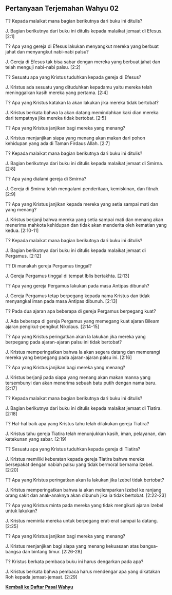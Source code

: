 ﻿## Pertanyaan Terjemahan Wahyu 02 ##

T? Kepada malaikat mana bagian berikutnya dari buku ini ditulis?

J. Bagian berikutnya dari buku ini ditulis kepada malaikat jemaat di Efesus. [2:1]

T? Apa yang gereja di Efesus lakukan menyangkut mereka yang berbuat jahat dan menyangkut nabi-nabi palsu?

J. Gereja di Efesus tak bisa sabar dengan mereka yang berbuat jahat dan telah menguji nabi-nabi palsu. [2:2]

T? Sesuatu apa yang Kristus tuduhkan kepada gereja di Efesus?

J. Kristus ada sesuatu yang dituduhkan kepadamu yaitu mereka telah meninggalkan kasih mereka yang pertama. [2:4]

T? Apa yang Kristus katakan Ia akan lakukan jika mereka tidak bertobat?

J. Kristus berkata bahwa Ia akan datang memindahkan kaki dian mereka dari tempatnya jika mereka tidak bertobat. [2:5]

T? Apa yang Kristus janjikan bagi mereka yang menang?

J. Kristus menjanjikan siapa yang menang akan makan dari pohon kehidupan yang ada di Taman Firdaus Allah. [2:7]

T? Kepada malaikat mana bagian berikutnya dari buku ini ditulis?

J. Bagian berikutnya dari buku ini ditulis kepada malaikat jemaat di Smirna. [2:8]

T? Apa yang dialami gereja di Smirna?

J. Gereja di Smirna telah mengalami penderitaan, kemiskinan, dan fitnah. [2:9]

T? Apa yang Kristus janjikan kepada mereka yang setia sampai mati dan yang menang?

J. Kristus berjanji bahwa mereka yang setia sampai mati dan menang akan menerima mahkota kehidupan dan tidak akan menderita oleh kematian yang kedua. [2:10-11]

T? Kepada malaikat mana bagian berikutnya dari buku ini ditulis?

J. Bagian berikutnya dari buku ini ditulis kepada malaikat jemaat di Pergamus. [2:12]

T? Di manakah gereja Pergamus tinggal?

J. Gereja Pergamus tinggal di tempat Iblis bertakhta. [2:13]

T? Apa yang gereja Pergamus lakukan pada masa Antipas dibunuh?

J. Gereja Pergamus tetap berpegang kepada nama Kristus dan tidak menyangkal iman pada masa Antipas dibunuh. [2:13]

T? Pada dua ajaran apa beberapa di gereja Pergamus berpegang kuat?

J. Ada beberapa di gereja Pergamus yang memegang kuat ajaran Bileam ajaran pengikut-pengikut Nikolaus. [2:14-15]

T? Apa yang Kristus peringatkan akan Ia lakukan jika mereka yang berpegang pada ajaran-ajaran palsu ini tidak bertobat?

J. Kristus memperingatkan bahwa Ia akan segera datang dan memerangi mereka yang berpegang pada ajaran-ajaran palsu ini. [2:16]

T? Apa yang Kristus janjikan bagi mereka yang menang?

J. Kristus berjanji pada siapa yang menang akan makan manna yang tersembunyi dan akan menerima sebuah batu putih dengan nama baru. [2:17]

T? Kepada malaikat mana bagian berikutnya dari buku ini ditulis?

J. Bagian berikutnya dari buku ini ditulis kepada malaikat jemaat di Tiatira. [2:18]

T? Hal-hal baik apa yang Kristus tahu telah dilakukan gereja Tiatira?

J. Kristus tahu gereja Tiatira telah menunjukkan kasih, iman, pelayanan, dan ketekunan yang sabar. [2:19]

T? Sesuatu apa yang Kristus tuduhkan kepada gereja di Tiatira?

J. Kristus memiliki keberatan kepada gereja Tiatira bahwa mereka bersepakat dengan nabiah palsu yang tidak bermoral bernama Izebel. [2:20]

T? Apa yang Kristus peringatkan akan Ia lakukan jika Izebel tidak bertobat?

J. Kristus memperingatkan bahwa ia akan melemparkan Izebel ke ranjang orang sakit dan anak-anaknya akan dibunuh jika ia tidak bertobat. [2:22-23]

T? Apa yang Kristus minta pada mereka yang tidak mengikuti ajaran Izebel untuk lakukan?

J. Kristus meminta mereka untuk berpegang erat-erat sampai Ia datang. [2:25]

T? Apa yang Kristus janjikan bagi mereka yang menang?

J. Kristus menjanjikan bagi siapa yang menang kekuasaan atas bangsa-bangsa dan bintang timur. [2:26-28]

T? Kristus berkata pembaca buku ini harus dengarkan pada apa?

J. Kristus berkata bahwa pembaca harus mendengar apa yang dikatakan Roh kepada jemaat-jemaat. [2:29]

__[Kembali ke Daftar Pasal Wahyu](./)__

